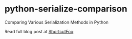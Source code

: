 # python-serialize-comparison
Comparing Various Serialization Methods in Python

Read full blog post at [ShortcutFoo](http://www.shortcutfoo.com/blog)
